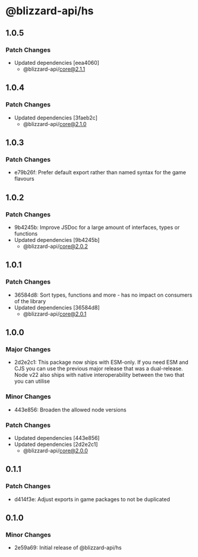 # @blizzard-api/hs

## 1.0.5

### Patch Changes

- Updated dependencies [eea4060]
  - @blizzard-api/core@2.1.1

## 1.0.4

### Patch Changes

- Updated dependencies [3faeb2c]
  - @blizzard-api/core@2.1.0

## 1.0.3

### Patch Changes

- e79b26f: Prefer default export rather than named syntax for the game flavours

## 1.0.2

### Patch Changes

- 9b4245b: Improve JSDoc for a large amount of interfaces, types or functions
- Updated dependencies [9b4245b]
  - @blizzard-api/core@2.0.2

## 1.0.1

### Patch Changes

- 36584d8: Sort types, functions and more - has no impact on consumers of the library
- Updated dependencies [36584d8]
  - @blizzard-api/core@2.0.1

## 1.0.0

### Major Changes

- 2d2e2c1: This package now ships with ESM-only. If you need ESM and CJS you can use the previous major release that was a dual-release. Node v22 also ships with native interoperability between the two that you can utilise

### Minor Changes

- 443e856: Broaden the allowed node versions

### Patch Changes

- Updated dependencies [443e856]
- Updated dependencies [2d2e2c1]
  - @blizzard-api/core@2.0.0

## 0.1.1

### Patch Changes

- d414f3e: Adjust exports in game packages to not be duplicated

## 0.1.0

### Minor Changes

- 2e59a69: Initial release of @blizzard-api/hs

